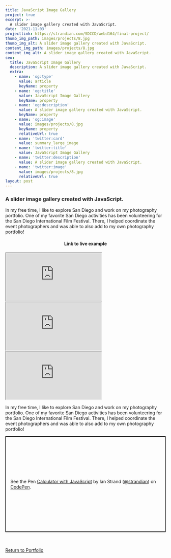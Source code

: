 ```yaml
---
title: JavaScript Image Gallery
project: true
excerpt: >-
  A slider image gallery created with JavaScript. 
date: '2021-11-03'
projectlink: https://strandian.com/SDCCD/webd164/final-project/
thumb_img_path: images/projects/8.jpg
thumb_img_alt: A slider image gallery created with JavaScript.
content_img_path: images/projects/8.jpg
content_img_alt: A slider image gallery created with JavaScript.
seo:
  title: JavaScript Image Gallery
  description: A slider image gallery created with JavaScript.
  extra:
    - name: 'og:type'
      value: article
      keyName: property
    - name: 'og:title'
      value: JavaScript Image Gallery
      keyName: property
    - name: 'og:description'
      value: A slider image gallery created with JavaScript.
      keyName: property
    - name: 'og:image'
      value: images/projects/8.jpg
      keyName: property
      relativeUrl: true
    - name: 'twitter:card'
      value: summary_large_image
    - name: 'twitter:title'
      value: JavaScript Image Gallery
    - name: 'twitter:description'
      value: A slider image gallery created with JavaScript.
    - name: 'twitter:image'
      value: images/projects/8.jpg
      relativeUrl: true
layout: post
---
```


### A slider image gallery created with JavaScript.
In my free time, I like to explore San Diego and work on my photography portfolio. One of my favorite San Diego activities has been volunteering for the San Diego International Film Festival. There, I helped coordinate the event photographers and was able to also add to my own photography portfolio!

<h4 align="center">
Link to live example
</h4>
<div id="hideweb1">
  <div class="thumbnail-container" title="Web Development Portfolio"><a href="https://strandian.com/SDCCD/webd164/final-project/" target="_blank">
    <div class="thumbnail">
      <iframe src="https://strandian.com/SDCCD/webd164/final-project/" onload="this.style.opacity = 1"></iframe>
    </div>
    </a> </div>
</div>
<div id="hideweb2">
  <div class="thumbnail-container" title="Web Development Portfolio"><a href="https://strandian.com/SDCCD/webd164/final-project/" target="_blank">
    <div class="thumbnail">
      <iframe src="https://strandian.com/SDCCD/webd164/final-project/" onload="this.style.opacity = 1"></iframe>
    </div>
    </a> </div>
</div>
<div id="hideweb3">
  <div class="thumbnail-container" title="Web Development Portfolio"><a href="https://strandian.com/SDCCD/webd164/final-project/" target="_blank">
    <div class="thumbnail">
      <iframe src="https://strandian.com/SDCCD/webd164/final-project/" onload="this.style.opacity = 1"></iframe>
    </div>
    </a> </div>
</div>

In my free time, I like to explore San Diego and work on my photography portfolio. One of my favorite San Diego activities has been volunteering for the San Diego International Film Festival. There, I helped coordinate the event photographers and was able to also add to my own photography portfolio!

<p class="codepen" data-height="300" data-default-tab="html,result" data-slug-hash="ZEXyOEj" data-user="strandian" style="height: 300px; box-sizing: border-box; display: flex; align-items: center; justify-content: center; border: 2px solid; margin: 1em 0; padding: 1em;">
  <span>See the Pen <a href="https://codepen.io/strandian/pen/ZEXyOEj">
  Calculator with JavaScript</a> by Ian Strand (<a href="https://codepen.io/strandian">@strandian</a>)
  on <a href="https://codepen.io">CodePen</a>.</span>
</p>

<br />
<br />
<a class="button" href="/portfolio/">
  Return to Portfolio
</a>

<script async src="https://cpwebassets.codepen.io/assets/embed/ei.js"></script>